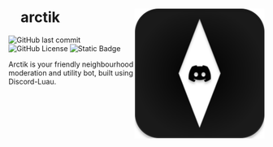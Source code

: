 <div align="center" id="toc">
<p>
	<img align="right" src="https://raw.githubusercontent.com/Naymmmm/arctik/Master/Assets/thingo.svg" width="256" alt="the-icon"/>
</p>
<div align="left">
<ul style="list-style: none;">
  <summary>
<h1>arctik</h1>
  </summary>
  </ul>
</div>
</div>

<img alt="GitHub last commit" src="https://img.shields.io/github/last-commit/Naymmmm/arctik">
<img alt="GitHub License" src="https://img.shields.io/github/license/Naymmmm/arctik">
<img alt="Static Badge" src="https://img.shields.io/badge/coffee%20is-tasty-purple">

Arctik is your friendly neighbourhood moderation and utility bot, built using Discord-Luau.